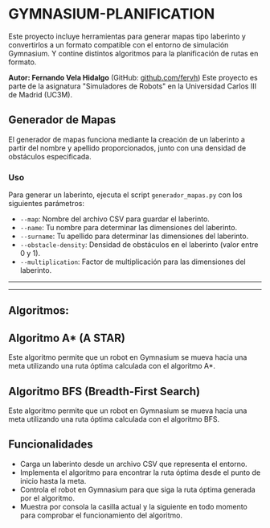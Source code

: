 # GYMNASIUM-PLANIFICATION

Este proyecto incluye herramientas para generar mapas tipo laberinto y convertirlos a un formato compatible con el entorno de simulación Gymnasium. Y contine distintos algoritmos para la planificación de rutas en formato.

**Autor: Fernando Vela Hidalgo** (GitHub: [github.com/fervh](https://github.com/fervh))
Este proyecto es parte de la asignatura "Simuladores de Robots" en la Universidad Carlos III de Madrid (UC3M).

## Generador de Mapas

El generador de mapas funciona mediante la creación de un laberinto a partir del nombre y apellido proporcionados, junto con una densidad de obstáculos especificada.

### Uso
Para generar un laberinto, ejecuta el script `generador_mapas.py` con los siguientes parámetros:

- `--map`: Nombre del archivo CSV para guardar el laberinto.
- `--name`: Tu nombre para determinar las dimensiones del laberinto.
- `--surname`: Tu apellido para determinar las dimensiones del laberinto.
- `--obstacle-density`: Densidad de obstáculos en el laberinto (valor entre 0 y 1).
- `--multiplication`: Factor de multiplicación para las dimensiones del laberinto.

----
----

## Algoritmos:


## Algoritmo A* (A STAR)
Este algoritmo permite que un robot en Gymnasium se mueva hacia una meta utilizando una ruta óptima calculada con el algoritmo A*.

## Algoritmo BFS (Breadth-First Search)
Este algoritmo permite que un robot en Gymnasium se mueva hacia una meta utilizando una ruta óptima calculada con el algoritmo BFS.

## Funcionalidades

- Carga un laberinto desde un archivo CSV que representa el entorno.
- Implementa el algoritmo para encontrar la ruta óptima desde el punto de inicio hasta la meta.
- Controla el robot en Gymnasium para que siga la ruta óptima generada por el algoritmo.
- Muestra por consola la casilla actual y la siguiente en todo momento para comprobar el funcionamiento del algoritmo.

